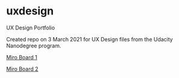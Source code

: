 # uxdesign
UX Design Portfolio

Created repo on 3 March 2021 for UX Design files from the Udacity Nanodegree program.

[Miro Board 1](https://miro.com/app/board/o9J_lQWlW-U=/)

[Miro Board 2](https://miro.com/app/board/o9J_lOXs54c=/)
